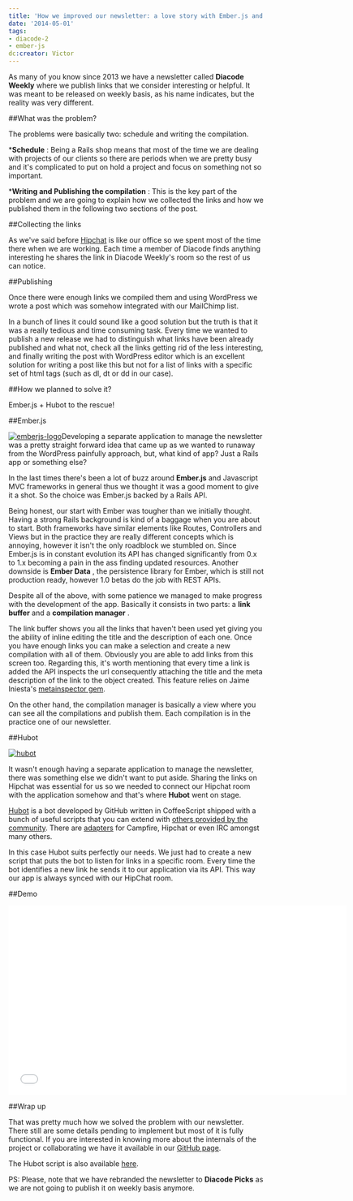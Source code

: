 ```yaml
---
title: 'How we improved our newsletter: a love story with Ember.js and Hubot'
date: '2014-05-01'
tags:
- diacode-2
- ember-js
dc:creator: Victor
---
```


As many of you know since 2013 we have a newsletter called 
**Diacode Weekly**
 where we publish links that we consider interesting or helpful. It was meant to be released on weekly basis, as his name indicates, but the reality was very different.


##What was the problem?

The problems were basically two: schedule and writing the compilation.

***Schedule**
: Being a Rails shop means that most of the time we are dealing with projects of our clients so there are periods when we are pretty busy and it's complicated to put on hold a project and focus on something not so important.

	
***Writing and Publishing the compilation**
: This is the key part of the problem and we are going to explain how we collected the links and how we published them in the following two sections of the post.

##Collecting the links

As we've said before 
[Hipchat](http://hipchat.com) is like our office so we spent most of the time there when we are working. Each time a member of Diacode finds anything interesting he shares the link in Diacode Weekly's room so the rest of us can notice.

##Publishing

Once there were enough links we compiled them and using WordPress we wrote a post which was somehow integrated with our MailChimp list.

In a bunch of lines it could sound like a good solution but the truth is that it was a really tedious and time consuming task. Every time we wanted to publish a new release we had to distinguish what links have been already published and what not, check all the links getting rid of the less interesting, and finally writing the post with WordPress editor which is an excellent solution for writing a post like this but not for a list of links with a specific set of html tags (such as dl, dt or dd in our case).

##How we planned to solve it?

Ember.js + Hubot to the rescue!

##Ember.js


[![emberjs-logo](http://blog.diacode.com/wp-content/uploads/2014/04/emberjs-logo.png)](http://blog.diacode.com/wp-content/uploads/2014/04/emberjs-logo.png)Developing a separate application to manage the newsletter was a pretty straight forward idea that came up as we wanted to runaway from the WordPress painfully approach, but, what kind of app? Just a Rails app or something else?

In the last times there's been a lot of buzz around 
**Ember.js**
 and Javascript MVC frameworks in general thus we thought it was a good moment to give it a shot. So the choice was Ember.js backed by a Rails API.

Being honest, our start with Ember was tougher than we initially thought. Having a strong Rails background is kind of a baggage when you are about to start. Both frameworks have similar elements like Routes, Controllers and Views but in the practice they are really different concepts which is annoying, however it isn't the only roadblock we stumbled on. Since Ember.js is in constant evolution its API has changed significantly from 0.x to 1.x becoming a pain in the ass finding updated resources. Another downside is 
**Ember Data**
, the persistence library for Ember, which is still not production ready, however 1.0 betas do the job with REST APIs.

Despite all of the above, with some patience we managed to make progress with the development of the app. Basically it consists in two parts: a 
**link buffer**
 and a 
**compilation manager**
.

The link buffer shows you all the links that haven't been used yet giving you the ability of inline editing the title and the description of each one. Once you have enough links you can make a selection and create a new compilation with all of them. Obviously you are able to add links from this screen too. Regarding this, it's worth mentioning that every time a link is added the API inspects the url consequently attaching the title and the meta description of the link to the object created. This feature relies on Jaime Iniesta's 
[metainspector gem](https://github.com/jaimeiniesta/metainspector).

On the other hand, the compilation manager is basically a view where you can see all the compilations and publish them. Each compilation is in the practice one of our newsletter.

##Hubot


[![hubot](http://blog.diacode.com/wp-content/uploads/2014/04/hubot.png)](http://blog.diacode.com/wp-content/uploads/2014/04/hubot.png)

It wasn't enough having a separate application to manage the newsletter, there was something else we didn't want to put aside. Sharing the links on Hipchat was essential for us so we needed to connect our Hipchat room with the application somehow and that's where 
**Hubot**
 went on stage.


[Hubot](https://hubot.github.com/) is a bot developed by GitHub written in CoffeeScript shipped with a bunch of useful scripts that you can extend with 
[others provided by the community](https://github.com/github/hubot-scripts). There are 
[adapters](https://github.com/github/hubot/blob/master/docs/adapters.md) for Campfire, Hipchat or even IRC amongst many others.

In this case Hubot suits perfectly our needs. We just had to create a new script that puts the bot to listen for links in a specific room. Every time the bot identifies a new link he sends it to our application via its API. This way our app is always synced with our HipChat room.

##Demo


<iframe width="666" height="374" src="//www.youtube.com/embed/T-D-u_x8eIU" frameborder="0" allowfullscreen="allowfullscreen"></iframe>

##Wrap up

That was pretty much how we solved the problem with our newsletter. There still are some details pending to implement but most of it is fully functional. If you are interested in knowing more about the internals of the project or collaborating we have it available in our 
[GitHub page](http://github.com/diacode/picks).

The Hubot script is also available 
[here](https://github.com/diacode/picks-hubot-script).

PS: Please, note that we have rebranded the newsletter to 
**Diacode Picks**
 as we are not going to publish it on weekly basis anymore.
